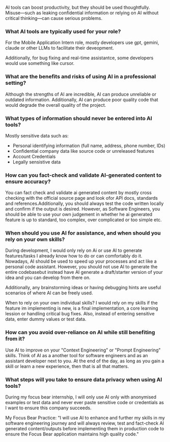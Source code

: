 AI tools can boost productivity, but they should be used thoughtfully. Misuse—such as leaking confidential information or relying on AI without critical thinking—can cause serious problems.



### What AI tools are typically used for your role?
For the Mobile Application Intern role, mostly developers use gpt, gemini, claude or other LLMs to facilitate their deveopment.

Additionally, for bug fixing and real-time assistantce, some developers would use something like cursor.

### What are the benefits and risks of using AI in a professional setting?
Although the strengths of AI are incredible, AI can produce unreliable or outdated information. Additionally, AI can produce poor quality code that would degrade the overall quality of the project.



### What types of information should never be entered into AI tools?
Mostly sensitive data such as:
- Personal identifying information (full name, address, phone number, IDs)
- Confidential company data like source code or unreleased features
- Account Credentials
- Legally sensistive data

### How can you fact-check and validate AI-generated content to ensure accuracy?
You can fact check and validate ai generated content by mostly cross checking with the official source page and look ofor API docs, standards and references.Additionally, you should always test the code written locally and confirm if the output is desired. However, as Software Engineers, you should be able to use your own judgement in whether he ai generated feature is up to standard, too complex, over complicated or too simple etc.


### When should you use AI for assistance, and when should you rely on your own skills?
During development, I would only rely on Ai or use AI to generate features/tasks I already know how to do or can comfortably do it. Nowadays, AI should be used to speed up your processes and act like a personal code assistant.
However, you should not use AI to generate the entire codebasebut instead have AI generate a draft/starter version of your idea and you can develop from there on.

Additionally, any brainstorming ideas or having debugging hints are useful scenarios of where AI can be freely used.

When to rely on your own individual skills? I would rely on my skills if the feature im implementing is new, is a final implementation, a core learning lession or handling critical bug fixes. Also, instead of entering sensitive data, enter dummy values or test data.

### How can you avoid over-reliance on AI while still benefiting from it?
Use AI to improve on your "Context Engineering" or "Prompt Engineering" skills. Think of AI as a another tool for software engineers and as an assistant developer next to you. At the end of the day, as long as you gain a skill or learn a new experience, then that is all that matters.

### What steps will you take to ensure data privacy when using AI tools?
During my focus bear internship, I will only use AI only with anonymised examples or test data and never ever paste sensitive code or credentials as I want to ensure this company succeeds.

My Focus Bear Practice:
"I will use AI to enhance and further my skills in my software engineering journey and will always review, test and fact-check AI generated content/outputs before implementing them in production code to ensure the Focus Bear application maintains high quality code."